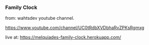 ### Family Clock

from: wahtsdev youtube channel.

https://www.youtube.com/channel/UC0tRdbXVDbhaRvZPKsRgmxg

live at: https://melquiades-family-clock.herokuapp.com/
